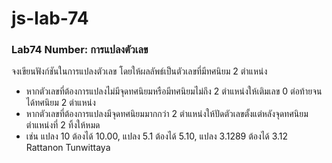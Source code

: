 # js-lab-74
### Lab74 Number: การแปลงตัวเลข
จงเขียนฟังก์ชันในการแปลงตัวเลข โดยให้ผลลัพธ์เป็นตัวเลขที่มีทศนิยม 2 ตำแหน่ง
- หากตัวเลขที่ต้องการแปลงไม่มีจุดทศนิยมหรือมีทศนิยมไม่ถึง 2 ตำแหน่งให้เติมเลข 0 ต่อท้ายจนได้ทศนิยม 2 ตำแหน่ง
- หากตัวเลขที่ต้องการแปลงมีจุดทศนิยมมากกว่า 2 ตำแหน่งให้ปัดตัวเลขตั้งแต่หลังจุดทศนิยมตำแหน่งที่ 2 ทิ้งให้หมด
- เช่น แปลง 10 ต้องได้ 10.00, แปลง 5.1 ต้องได้ 5.10, แปลง 3.1289 ต้องได้ 3.12
Rattanon Tunwittaya
